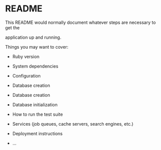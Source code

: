 # README



This README would normally document whatever steps are necessary to get the

application up and running.



Things you may want to cover:



* Ruby version



* System dependencies



* Configuration



* Database creation

* Database creation



* Database initialization



* How to run the test suite



* Services (job queues, cache servers, search engines, etc.)



* Deployment instructions



* ...